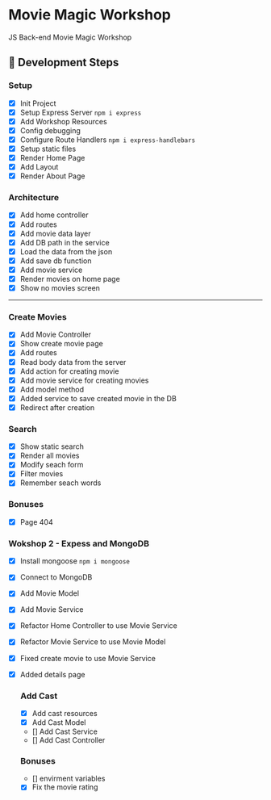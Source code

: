 # Movie Magic Workshop

JS Back-end Movie Magic Workshop

## 🚀 Development Steps

### Setup

- [x] Init Project
- [x] Setup Express Server `npm i express`
- [x] Add Workshop Resources
- [x] Config debugging
- [x] Configure Route Handlers `npm i express-handlebars`
- [x] Setup static files
- [x] Render Home Page
- [x] Add Layout
- [x] Render About Page

### Architecture

- [x] Add home controller
- [x] Add routes
- [x] Add movie data layer
- [x] Add DB path in the service
- [x] Load the data from the json
- [x] Add save db function
- [x] Add movie service
- [x] Render movies on home page
- [x] Show no movies screen

---

### Create Movies

- [x] Add Movie Controller
- [x] Show create movie page
- [x] Add routes
- [x] Read body data from the server
- [x] Add action for creating movie
- [x] Add movie service for creating movies
- [x] Add model method
- [x] Added service to save created movie in the DB
- [x] Redirect after creation

### Search

- [x] Show static search
- [x] Render all movies
- [x] Modify seach form
- [x] Filter movies
- [x] Remember seach words

### Bonuses

-[X] Page 404

### Wokshop 2 - Expess and MongoDB

- [x] Install mongoose `npm i mongoose`
- [x] Connect to MongoDB
- [x] Add Movie Model
- [X] Add Movie Service
- [X] Refactor Home Controller to use Movie Service
- [X] Refactor Movie Service to use Movie Model
- [X] Fixed create movie to use Movie Service
- [X] Added details page

  ### Add Cast
  - [X] Add cast resources
  - [X] Add Cast Model
  - [] Add Cast Service
  - [] Add Cast Controller

  ### Bonuses

  - [] envirment variables
  - [X] Fix the movie rating
